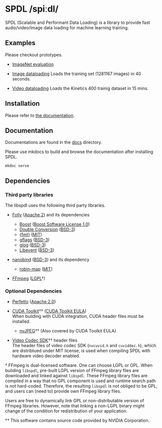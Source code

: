 # SPDL /spiːdl/

SPDL (Scalable and Performant Data Loading) is a library to provide fast
audio/video/image data loading for machine learning training.

## Examples

Please checkout prototypes.

- [ImageNet evaluation](./src/prototypes/imagenet_classification.py)

- [Image dataloading](./src/prototypes/image_dataloading.py)
Loads the training set (1281167 images) in 40 seconds.

- [Video dataloading](./src/prototypes/video_dataloading.py)
Loads the Kinetics 400 trainig dataset in 15 mins.

## Installation

Please refer to [the documentation](./docs/installation.md).

## Documentation

Documentations are found in the [docs](./docs) directory.

Please use mkdocs to build and browse the documentation after installing SPDL.

```
mkdoc serve
```

## Dependencies

### Third party libraries

The libspdl uses the following third party libraries.

* [Folly](https://github.com/facebook/folly) ([Apache 2](https://github.com/facebook/folly/blob/main/LICENSE)) and its dependencies
   * [Boost](https://github.com/boostorg/boost/) ([Boost Software License 1.0](https://github.com/boostorg/boost/blob/boost-1.84.0/LICENSE_1_0.txt))
   * [Double Conversion](https://github.com/google/double-conversion) ([BSD-3](https://github.com/google/double-conversion/blob/v3.3.0/LICENSE))
   * [{fmt}](https://github.com/fmtlib/fmt) ([MIT](https://github.com/fmtlib/fmt/blob/10.1.1/LICENSE.rst))
   * [gflags](https://github.com/gflags/gflags) ([BSD-3](https://github.com/gflags/gflags/blob/v2.2.0/COPYING.txt))
   * [glog](https://github.com/google/glog) ([BSD-3](https://github.com/google/glog/blob/v0.5.0/COPYING))
   * [Libevent](https://github.com/libevent/libevent) ([BSD-3](https://github.com/mthrok/libevent/blob/release-2.1.12-stable-patch/LICENSE))

* [nanobind](https://github.com/wjakob/nanobind) ([BSD-3](https://github.com/wjakob/nanobind/blob/v1.9.0/LICENSE)) and its dependency
   * [robin-map](https://github.com/Tessil/robin-map/) ([MIT](https://github.com/Tessil/robin-map/blob/v1.3.0/LICENSE))

* [FFmpeg](https://github.com/FFmpeg/FFmpeg) ([LGPL](https://github.com/FFmpeg/FFmpeg/blob/master/COPYING.LGPLv2.1)†)

### Optional Dependencies

* [Perfetto](https://perfetto.dev/docs/instrumentation/tracing-sdk) ([Apache 2.0](https://github.com/google/perfetto/blob/v41.0/LICENSE))

* [CUDA Toolkit](https://developer.nvidia.com/cuda-toolkit)†† ([CUDA Toolkit EULA](https://docs.nvidia.com/cuda/eula/index.html))    
When building with CUDA integration, CUDA header files must be installed.
    * [nvJPEG](https://docs.nvidia.com/cuda/nvjpeg/index.html)†† (Also covered by CUDA Toolkit EULA)

* [Video Codec SDK](https://gitlab.com/nvidia/video/video-codec-sdk)†† header files    
The header files of video codec SDK (`nvcuvid.h` and `cuviddec.h`), which are distribtued under MIT license, is used when compiling SPDL with hardware video decoder enabled.


† FFmpeg is dual-licensed software. One can choose LGPL or GPL. When building `libspdl`, pre-built LGPL version of FFmpeg library files are downloaded and linked against `libspdl`. These FFmpeg library files are compiled in a way that no GPL component is used and runtime search path is not hard-coded. Therefore, the resulting `libspdl` is not obliged to be GPL, and users can (need to) provide own FFmpeg library files.

Users are free to dynamically link GPL or non-distributable version of FFmpeg libraries. However, note that linking a non-LGPL binary might change of the condition for redistribution of your application.

†† This software contains source code provided by NVIDIA Corporation.

